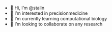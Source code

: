 - 👋 Hi, I’m @stalin
- 👀 I’m interested in precisionmedicine
- 🌱 I’m currently learning computational biology
- 💞️ I’m looking to collaborate on any research


<!---
precisionmatics/precisionmatics is a ✨ special ✨ repository because its `README.md` (this file) appears on your GitHub profile.
You can click the Preview link to take a look at your changes.
--->
